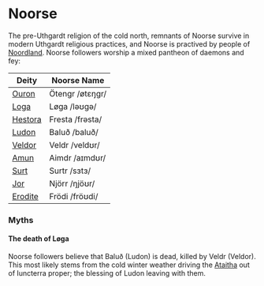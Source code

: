 # Noorse

The pre-Uthgardt religion of the cold north, remnants of Noorse survive in modern Uthgardt religious practices, and Noorse is practived by people of [Noordland](/places/dracean_intercoastal_republic#noord). Noorse followers worship a mixed pantheon of daemons and fey:

| Deity | Noorse Name |
| ----- | ----------- |
| [Ouron](/lore/cosmology/fey/ouron) | Ötengr /øtɛŋgr/ |
| [Loga](/lore/cosmology/daemons/malefices/loga) | Løga /ləʊgə/ |
| [Hestora](/lore/cosmology/daemons/seraphim/hestora) | Fresta /frəsta/ |
| [Ludon](/lore/cosmology/daemons/seraphim/ludon) | Baluð /baluð/ |
| [Veldor](/lore/cosmology/fey/veldor) | Veldr /veldʊr/ |
| [Amun](/lore/cosmology/fey/amun) | Aimdr /aɪmdʊr/ |
| [Surt](/lore/cosmology/daemons/malefices/surt) | Surtr /sɜtɜ/ |
| [Jor](/lore/cosmology/fey/jor) | Njörr /ŋjöʊr/ |
| [Erodite](/lore/cosmology/daemons/erodite) | Frödi /fröʊdi/ |

### Myths
#### The death of Løga
Noorse followers believe that Baluð (Ludon) is dead, killed by Veldr (Veldor). This most likely stems from the cold winter weather driving the [Ataitha](/lore/species/halfling) out of Iuncterra proper; the blessing of Ludon leaving with them.